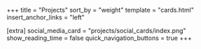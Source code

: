 +++
title = "Projects"
sort_by = "weight"
template = "cards.html"
insert_anchor_links = "left"

[extra]
social_media_card = "projects/social_cards/index.png"
show_reading_time = false
quick_navigation_buttons = true
+++

